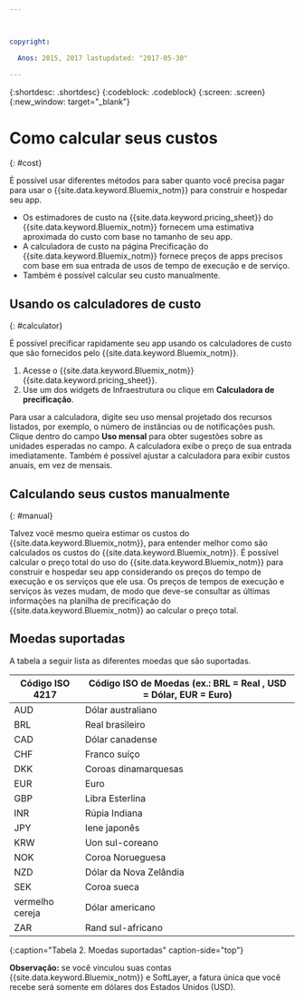 ```yaml
---



copyright:

  Anos: 2015, 2017 lastupdated: "2017-05-30"

---
```


{:shortdesc: .shortdesc}
{:codeblock: .codeblock}
{:screen: .screen}
{:new_window: target="_blank"}

# Como calcular seus custos
{: #cost}

É possível usar diferentes métodos para saber quanto você precisa pagar para usar o {{site.data.keyword.Bluemix_notm}} para construir e hospedar seu app.

* Os estimadores de custo na {{site.data.keyword.pricing_sheet}} do {{site.data.keyword.Bluemix_notm}}
fornecem uma estimativa aproximada do custo com base no tamanho de seu app.
* A calculadora de custo na página Precificação do {{site.data.keyword.Bluemix_notm}} fornece preços de apps precisos com base em sua entrada de usos de tempo de execução e de serviço.
* Também é possível calcular seu custo manualmente.

## Usando os calculadores de custo
{: #calculator}

É possível precificar rapidamente seu app usando os calculadores de custo que são fornecidos pelo {{site.data.keyword.Bluemix_notm}}.

1. Acesse o {{site.data.keyword.Bluemix_notm}} {{site.data.keyword.pricing_sheet}}.
2. Use um dos widgets de Infraestrutura ou clique em **Calculadora de precificação**.

Para usar a calculadora, digite seu uso mensal projetado dos recursos listados, por exemplo, o número de instâncias ou de notificações push. Clique dentro do campo **Uso mensal** para obter sugestões sobre as unidades esperadas no campo. A calculadora exibe o preço de sua entrada imediatamente. Também é possível ajustar a calculadora para exibir custos anuais, em vez de mensais.

## Calculando seus custos manualmente
{: #manual}

Talvez você mesmo queira estimar os custos do {{site.data.keyword.Bluemix_notm}}, para entender melhor como são calculados os custos do {{site.data.keyword.Bluemix_notm}}. É possível calcular o preço total do uso do {{site.data.keyword.Bluemix_notm}} para construir e hospedar seu app considerando os preços do tempo de execução e os serviços que ele usa. Os preços de tempos de execução e serviços às vezes mudam, de modo que deve-se consultar as últimas informações na planilha de precificação do {{site.data.keyword.Bluemix_notm}} ao calcular o preço total.

## Moedas suportadas

A tabela a seguir lista as diferentes moedas que são suportadas.

|Código ISO 4217| Código ISO de Moedas (ex.: BRL = Real , USD = Dólar, EUR = Euro)|
|-------------|---------|
|AUD |	  Dólar australiano|
|BRL |	  Real brasileiro|
|CAD |	  Dólar canadense|
|CHF |	  Franco suíço|
|DKK |	  Coroas dinamarquesas|
|EUR |	  Euro|
|GBP |	  Libra Esterlina|
|INR |	  Rúpia Indiana|
|JPY |	  Iene japonês|
|KRW |	  Uon sul-coreano|
|NOK |	  Coroa Norueguesa|
|NZD |	  Dólar da Nova Zelândia|
|SEK |	  Coroa sueca|
|vermelho cereja |    Dólar americano|
|ZAR |	  Rand sul-africano|
{:caption="Tabela 2. Moedas suportadas" caption-side="top"}

**Observação:** se você vinculou suas contas {{site.data.keyword.Bluemix_notm}} e SoftLayer, a fatura única que você recebe será somente em dólares dos Estados Unidos (USD).
